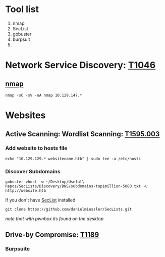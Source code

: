 # Tool list
1. nmap
2. SecList
3. gobuster
4. burpsuit
5. 

# Network Service Discovery: [T1046](https://attack.mitre.org/techniques/T1046/)


## [nmap](https://github.com/Johan-p/nmap-cheatsheet)

`nmap -sC -sV -oA nmap 10.129.147.*`



# Websites

## Active Scanning: Wordlist Scanning: [T1595.003](https://attack.mitre.org/techniques/T1595/003/) 

### Add website to hosts file

`echo "10.129.129.* websitename.htb" | sudo tee -a /etc/hosts`

### Discover Subdomains

`gobuster vhost -w ~/Desktop/Useful\ Repos/SecLists/Discovery/DNS/subdomains-top1million-5000.txt -u http://website.htb`

If you don't have [SecList](https://www.kali.org/tools/seclists/) installed

`git clone https://github.com/danielmiessler/SecLists.git`
 
 *note that with pwnbox its found on the desktop*

##  Drive-by Compromise: [T1189](https://attack.mitre.org/techniques/T1189/) 
### Burpsuite



